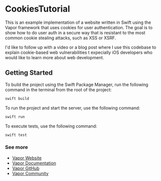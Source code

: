 # CookiesTutorial

This is an example implementation of a website written in Swift using the Vapor framework that uses cookies for user authentication.
The goal is to show how to do user auth in a secure way that is resistant to the most common cookie stealing attacks, such as XSS or XSRF.

I'd like to follow up with a video or a blog post where I use this codebase to explain cookie-based web vulnerabilities t expecially iOS developers who would like to learn more about web development.

## Getting Started

To build the project using the Swift Package Manager, run the following command in the terminal from the root of the project:
```bash
swift build
```

To run the project and start the server, use the following command:
```bash
swift run
```

To execute tests, use the following command:
```bash
swift test
```

### See more

- [Vapor Website](https://vapor.codes)
- [Vapor Documentation](https://docs.vapor.codes)
- [Vapor GitHub](https://github.com/vapor)
- [Vapor Community](https://github.com/vapor-community)
